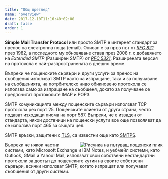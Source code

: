 ```yaml
---
title: "Общ преглед"
name: "overview"
date: 2017-12-10T11:16:40+02:00
draft: false
order: 1
---
```


**Simple Mail Transfer Protocol** или просто SMTP е интернет стандарт за пренос на електронна поща (email). Описан е за пръв път от
<a href="https://tools.ietf.org/html/rfc821" target="_blank">*RFC 821*</a> през 1982, а последното му обновяване става през 2008 г. с добавянето на *Extended SMTP* (Разширен SMTP) от
<a href="https://tools.ietf.org/html/rfc5321" target="_blank">*RFC 5321*</a>. Разширената версия на протокола е най-разпространената в днешно време.

Въпреки че пощенските сървъри и други услуги за пренос на съобщения използват SMTP както за изпращане, така и за получаване на съобщенията, на потрбителско ниво обикновено протокола се използва само за изпращане на съобщеня, докато за получване се предпочитат протоколите IMAP и POP3.

SMTP комуникацията между пощенските сървъри използват TCP протокола рез порт 25. Пощенските клиенти от друга страна, често подават изходящи писма на порт 587. Въпреки, че е изваден от стандарта, някои доствчици на пощенски услуги все още позволяват да се използва порт 465 за същата цел.

SMTP връзки, защитени с <abbr title="Transport Layer Security">TLS</abbr>, са известни още като <abbr title="Simple Mail Transfer Protocol Secure">SMTPS</abbr>.

<img align="right" alt="Рисунка на пътуващ пощенски плик" src="/simple-hugo-website/images/mail-drawing.png">

Въпреки че някои частни системи, като Microsoft Exchange и IBM Notes, и уебмейл системи, като Outlook, GMail и Yahoo! Mail, използват свои собствени нестандартни протоколи за достъп до пощенските кутии на своите собствени сървъри, всички използват SMTP, когато изпращат или получават съобщения от други системи.
